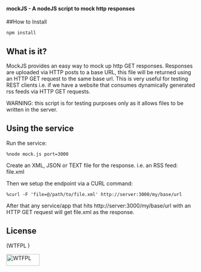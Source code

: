 #### mockJS - A nodeJS script to mock http responses

##How to Install

    npm install 

## What is it?

MockJS provides an easy way to mock up http GET responses. Responses are uploaded via HTTP posts to a base URL, this file will be returned using an HTTP GET request
to the same base url. This is very useful for testing REST clients i.e. if we have a website that consumes
dynamically generated rss feeds via HTTP GET requests.

WARNING: this script is for testing purposes only as it allows files to be written in the server.

## Using the service

Run the service:
```
%node mock.js port=3000
```

Create an XML, JSON or TEXT file for the response. i.e. an RSS feed: file.xml

Then we setup the endpoint via a CURL command:

```
%curl -F 'file=@/path/to/file.xml' http://server:3000/my/base/url
```

After that any service/app that hits http://server:3000/my/base/url with an HTTP GET request will get file.xml as the response.

## License

(WTFPL )

<a href="http://www.wtfpl.net/"><img
       src="http://www.wtfpl.net/wp-content/uploads/2012/12/wtfpl-badge-1.png"
       width="88" height="31" alt="WTFPL" /></a>
